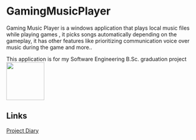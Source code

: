 # GamingMusicPlayer
Gaming Music Player is a windows application that plays local music files while playing games , it picks songs automatically depending on the gameplay, it has other features like prioritizing communication voice over music during the game and more..

This application is for my Software Engineering B.Sc. graduation project  
<img src="https://i.imgur.com/brXAnK3.png" width="100"/>  
## Links
[Project Diary](https://github.com/alkerr/GamingMusicPlayer/wiki/Project-Diary)
